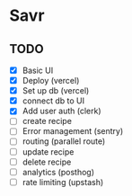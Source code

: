 # Savr

## TODO

- [x] Basic UI
- [x] Deploy (vercel)
- [x] Set up db (vercel)
- [x] connect db to UI
- [x] Add user auth (clerk)
- [ ] create recipe
- [ ] Error management (sentry)
- [ ] routing (parallel route)
- [ ] update recipe
- [ ] delete recipe
- [ ] analytics (posthog)
- [ ] rate limiting (upstash)
